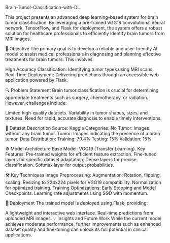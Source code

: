 Brain-Tumor-Classification-with-DL

This project presents an advanced deep learning-based system for brain tumor classification. By leveraging a pre-trained VGG19 convolutional neural network, TensorFlow, and Flask for deployment, the system offers a robust solution for healthcare professionals to efficiently identify brain tumors from MRI images.

🧠 Objective
The primary goal is to develop a reliable and user-friendly AI model to assist medical professionals in diagnosing and planning effective treatments for brain tumors. This involves:

High Accuracy Classification: Identifying tumor types using MRI scans.
Real-Time Deployment: Delivering predictions through an accessible web application powered by Flask.

🔍 Problem Statement
Brain tumor classification is crucial for determining appropriate treatments such as surgery, chemotherapy, or radiation. However, challenges include:

Limited high-quality datasets.
Variability in tumor shapes, sizes, and textures.
Need for rapid, accurate diagnosis to enable timely interventions.

📂 Dataset Description
Source: Kaggle
Categories:
No Tumor: Images without any brain tumor.
Tumor: Images indicating the presence of a brain tumor.
Data Distribution:
Training: 79.4%
Testing: 15%
Validation: 15%

⚙️ Model Architecture
Base Model: VGG19 (Transfer Learning).
Key Features:
Pre-trained weights for efficient feature extraction.
Fine-tuned layers for specific dataset adaptation.
Dense layers for precise classification.
Softmax layer for output probabilities.

🛠️ Key Techniques
Image Preprocessing:
Augmentation: Rotation, flipping, scaling.
Resizing to 224x224 pixels for VGG19 compatibility.
Normalization for optimized training.
Training Optimizations:
Early Stopping and Model Checkpoints.
Learning rate adjustments using SGD with momentum.

🚀 Deployment
The trained model is deployed using Flask, providing:

A lightweight and interactive web interface.
Real-time predictions from uploaded MRI images.
💡 Insights and Future Work
While the current model achieves moderate performance, further improvements such as enhanced dataset quality and fine-tuning can unlock its full potential in clinical applications.





